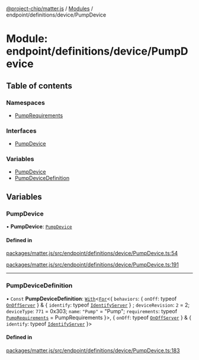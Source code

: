 [@project-chip/matter.js](../README.md) / [Modules](../modules.md) / endpoint/definitions/device/PumpDevice

# Module: endpoint/definitions/device/PumpDevice

## Table of contents

### Namespaces

- [PumpRequirements](endpoint_definitions_device_PumpDevice.PumpRequirements.md)

### Interfaces

- [PumpDevice](../interfaces/endpoint_definitions_device_PumpDevice.PumpDevice.md)

### Variables

- [PumpDevice](endpoint_definitions_device_PumpDevice.md#pumpdevice)
- [PumpDeviceDefinition](endpoint_definitions_device_PumpDevice.md#pumpdevicedefinition)

## Variables

### PumpDevice

• **PumpDevice**: [`PumpDevice`](../interfaces/endpoint_definitions_device_PumpDevice.PumpDevice.md)

#### Defined in

[packages/matter.js/src/endpoint/definitions/device/PumpDevice.ts:54](https://github.com/project-chip/matter.js/blob/3adaded6/packages/matter.js/src/endpoint/definitions/device/PumpDevice.ts#L54)

[packages/matter.js/src/endpoint/definitions/device/PumpDevice.ts:191](https://github.com/project-chip/matter.js/blob/3adaded6/packages/matter.js/src/endpoint/definitions/device/PumpDevice.ts#L191)

___

### PumpDeviceDefinition

• `Const` **PumpDeviceDefinition**: [`With`](node_export._internal_.md#with)\<[`For`](behavior_cluster_export._internal_.EndpointType.md#for)\<\{ `behaviors`: \{ `onOff`: typeof [`OnOffServer`](behavior_definitions_on_off_export.OnOffServer.md)  } & \{ `identify`: typeof [`IdentifyServer`](behavior_definitions_identify_export.IdentifyServer.md)  } ; `deviceRevision`: ``2`` = 2; `deviceType`: ``771`` = 0x303; `name`: ``"Pump"`` = "Pump"; `requirements`: typeof [`PumpRequirements`](endpoint_definitions_device_PumpDevice.PumpRequirements.md) = PumpRequirements }\>, \{ `onOff`: typeof [`OnOffServer`](behavior_definitions_on_off_export.OnOffServer.md)  } & \{ `identify`: typeof [`IdentifyServer`](behavior_definitions_identify_export.IdentifyServer.md)  }\>

#### Defined in

[packages/matter.js/src/endpoint/definitions/device/PumpDevice.ts:183](https://github.com/project-chip/matter.js/blob/3adaded6/packages/matter.js/src/endpoint/definitions/device/PumpDevice.ts#L183)
